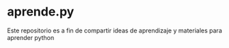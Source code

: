 # aprende.py
Este repositorio es a fin de compartir ideas de aprendizaje y materiales para aprender python
